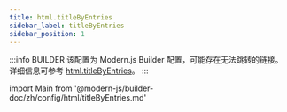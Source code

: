 ```yaml
---
title: html.titleByEntries
sidebar_label: titleByEntries
sidebar_position: 1
---
```


:::info BUILDER
该配置为 Modern.js Builder 配置，可能存在无法跳转的链接。详细信息可参考 [html.titleByEntries](https://modernjs.dev/builder/zh/api/config-html.html#html-titlebyentries)。
:::

import Main from '@modern-js/builder-doc/zh/config/html/titleByEntries.md'

<Main />
